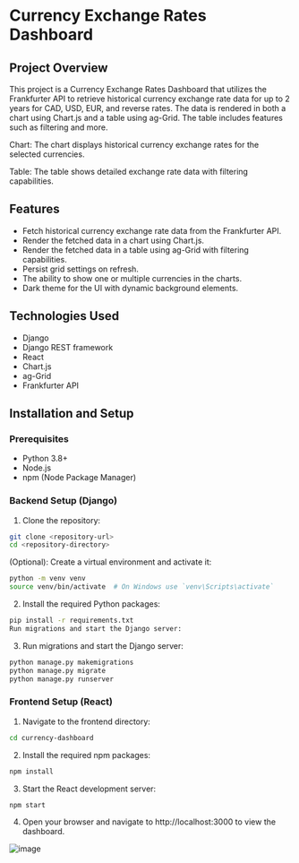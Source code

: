 # Currency Exchange Rates Dashboard

## Project Overview

This project is a Currency Exchange Rates Dashboard that utilizes the Frankfurter API to retrieve historical currency exchange rate data for up to 2 years for CAD, USD, EUR, and reverse rates. The data is rendered in both a chart using Chart.js and a table using ag-Grid. The table includes features such as filtering and more.

Chart: The chart displays historical currency exchange rates for the selected currencies.

Table: The table shows detailed exchange rate data with filtering capabilities. 

## Features

- Fetch historical currency exchange rate data from the Frankfurter API.
- Render the fetched data in a chart using Chart.js.
- Render the fetched data in a table using ag-Grid with filtering capabilities.
- Persist grid settings on refresh.
- The ability to show one or multiple currencies in the charts.
- Dark theme for the UI with dynamic background elements.

## Technologies Used

- Django
- Django REST framework
- React
- Chart.js
- ag-Grid
- Frankfurter API

## Installation and Setup

### Prerequisites

- Python 3.8+
- Node.js
- npm (Node Package Manager)

### Backend Setup (Django)

1. Clone the repository:
```bash
git clone <repository-url>
cd <repository-directory>
``` 
(Optional): Create a virtual environment and activate it:

   ```bash
   python -m venv venv
   source venv/bin/activate  # On Windows use `venv\Scripts\activate` 
   ```
2. Install the required Python packages:

```bash
pip install -r requirements.txt
Run migrations and start the Django server:
```
3. Run migrations and start the Django server:
```bash
python manage.py makemigrations
python manage.py migrate
python manage.py runserver
```
### Frontend Setup (React)
1. Navigate to the frontend directory:

```bash
cd currency-dashboard
```
2. Install the required npm packages:

```bash
npm install
```
3. Start the React development server:

```bash
npm start
```

4. Open your browser and navigate to http://localhost:3000 to view the dashboard.

![image](https://github.com/HamzaIqbal22/Henon---Dashboard-Project/assets/81776951/d09547a6-78b5-4846-b8f7-6222cbc00a3a)


